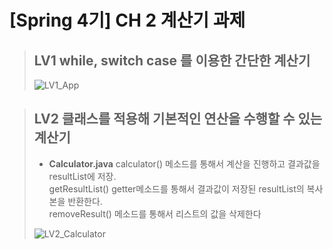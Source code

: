 # [Spring 4기] CH 2 계산기 과제

> ## LV1 while, switch case 를 이용한 간단한 계산기
> ![LV1_App](https://github.com/user-attachments/assets/42e1bbb4-bd89-4f47-b38f-60fa1e2925a1)

> ## LV2 클래스를 적용해 기본적인 연산을 수행할 수 있는 계산기
>
>  + **Calculator.java**
> calculator() 메소드를 통해서 계산을 진행하고 결과값을 resultList에 저장.<br>
> getResultList() getter메소드를 통해서 결과값이 저장된 resultList의 복사본을 반환한다.<br>
> removeResult() 메소드를 통해서 리스트의 값을 삭제한다
>
> ![LV2_Calculator](https://github.com/user-attachments/assets/d29305ad-7592-463e-ab9c-d0c1f03fe25c)
>
> 
